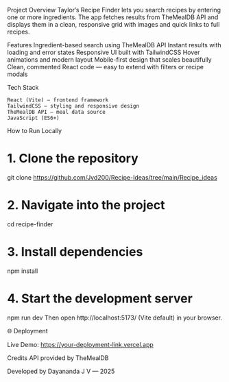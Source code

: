 Project Overview
Taylor’s Recipe Finder lets you search recipes by entering one or more ingredients. The app fetches results from TheMealDB API and displays them in a clean, responsive grid with images and quick links to full recipes.

Features
Ingredient-based search using TheMealDB API
Instant results with loading and error states
Responsive UI built with TailwindCSS
Hover animations and modern layout
Mobile-first design that scales beautifully
Clean, commented React code — easy to extend with filters or recipe modals

Tech Stack

    React (Vite) – frontend framework
    TailwindCSS – styling and responsive design
    TheMealDB API – meal data source
    JavaScript (ES6+)

How to Run Locally

# 1. Clone the repository

git clone https://github.com/Jvd200/Recipe-Ideas/tree/main/Recipe_ideas

# 2. Navigate into the project

cd recipe-finder

# 3. Install dependencies

npm install

# 4. Start the development server

npm run dev
Then open http://localhost:5173/
(Vite default) in your browser.

🌐 Deployment

Live Demo: https://your-deployment-link.vercel.app

Credits
API provided by TheMealDB

Developed by Dayananda J V — 2025
